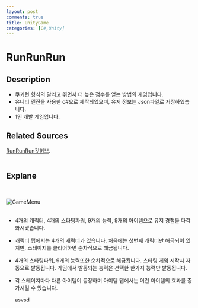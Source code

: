 ```yaml
---
layout: post
comments: true
title: UnityGame
categories: [C#,Unity]
---
```

# RunRunRun

## Description
*  쿠키런 형식의 달리고 뛰면서 더 높은 점수를 얻는 방법의 게임입니다.
*  유니티 엔진을 사용한 c#으로 제작되었으며, 유저 정보는 Json파일로 저장하였습니다.
*  1인 개발 게임입니다.

## Related Sources

[RunRunRun깃허브](https://github.com/goldepond/RunBoyRun).
<br/>
<br/>

## Explane
<br/>

![GameMenu](https://user-images.githubusercontent.com/37152976/114313345-1f8d7880-9b31-11eb-88f8-a8ac03d53e0d.gif)
<br/><br/>
*  4개의 캐릭터, 4개의 스타팅파워, 9개의 능력, 9개의 아이템으로 유저 경험을 다각화시켰습니다.
*  캐릭터 탭에서는 4개의 캐릭터가 있습니다. 처음에는 첫번째 캐릭터만 해금되어 있지만, 스테이지를 클리어하면 순차적으로 해금됩니다.
*  4개의 스타팅파워, 9개의 능력또한 순차적으로 해금됩니다. 스타팅  게임 시작시 자동으로 발동됩니다. 게임에서 발동되는 능력은 선택한 한가지 능력만 발동됩니다.
*  각 스테이지마다 다른 아이템이 등장하며 아이템 탭에서는 이런 아이템의 효과를 증가시킬 수 있습니다.
   
   
   asvsd
